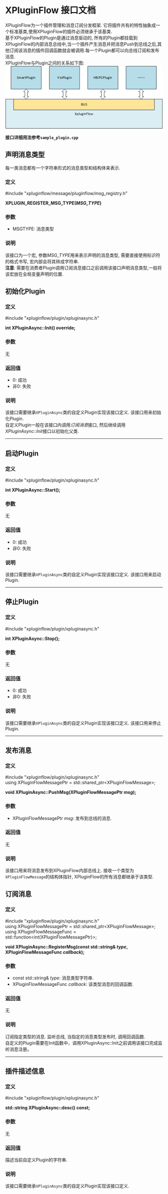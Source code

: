 # XPluginFlow 接口文档
XPluginFlow为一个插件管理和消息订阅分发框架. 它将插件共有的特性抽象成一个标准基类,使用XPluginFlow的插件必须继承于该基类.  
基于XPluginFlow的Plugin是通过消息驱动的, 所有的Plugin都挂载到XPluginFlow的内部消息总线中,当一个插件产生消息并把消息Push到总线之后,其他订阅该消息的插件回调函数就会被调用.每一个Plugin都可以向总线订阅和发布消息.  
XPluginFlow与Plugin之间的关系如下图:  
![XPluginFlow与Plugin之间的关系](doc/image/XPluginFlow-Plugin.png)

**接口详细用法参考`sample_plugin.cpp`**

## 声明消息类型
每一类消息都有一个字符串形式的消息类型和结构体来表示.
### 定义
#include "xpluginflow/message/pluginflow/msg_registry.h"

**XPLUGIN_REGISTER_MSG_TYPE(*MSG_TYPE*)**
### 参数
+ MSGTYPE: 消息类型
### 说明
该接口为一个宏, 参数*MSG_TYPE*用来表示声明的消息类型, 需要直接使用标识符的格式书写, 宏内部会将其转成字符串.  
**注意**: 需要在消费者Plugin调用订阅消息接口之前调用该接口声明消息类型,一般将该宏放在全局变量声明的位置.  

## 初始化Plugin
### 定义
#include "xpluginflow/plugin/xpluginasync.h"

**int XPluginAsync::Init() override;**

### 参数
无

### 返回值
+ 0: 成功
+ 非0: 失败

### 说明
该接口需要继承`XPluginAsync`类的自定义Plugin实现该接口定义. 该接口用来初始化Plugin.  
自定义Plugin一般在该接口内调用*订阅消息*接口, 然后继续调用*XPluginAsync::Init*接口以初始化父类.

----
## 启动Plugin
### 定义
#include "xpluginflow/plugin/xpluginasync.h"

**int XPluginAsync::Start();**

### 参数
无

### 返回值
+ 0: 成功
+ 非0: 失败

### 说明
该接口需要继承`XPluginAsync`类的自定义Plugin实现该接口定义. 该接口用来启动Plugin. 

----
## 停止Plugin
### 定义
#include "xpluginflow/plugin/xpluginasync.h"

**int XPluginAsync::Stop();**

### 参数
无

### 返回值
+ 0: 成功
+ 非0: 失败

### 说明
该接口需要继承`XPluginAsync`类的自定义Plugin实现该接口定义. 该接口用来停止Plugin. 

----
## 发布消息
### 定义
#include "xpluginflow/plugin/xpluginasync.h"  
using XPluginFlowMessagePtr = std::shared_ptr\<XPluginFlowMessage\>;

**void XPluginAsync::PushMsg(XPluginFlowMessagePtr *msg*);**

### 参数
+ XPluginFlowMessagePtr *msg*: 发布到总线的消息. 

### 返回值
无

### 说明
该接口用来将消息发布到XPluginFlow内部总线上. 接收一个类型为`XPluginFlowMessage`的结构体指针, XPluginFlow的所有消息都继承于该类型.

## 订阅消息
### 定义
#include "xpluginflow/plugin/xpluginasync.h"  
using XPluginFlowMessagePtr = std::shared_ptr\<XPluginFlowMessage\>;
using XPluginFlowMessageFunc = std::function\<int(XPluginFlowMessagePtr)\>;

**void XPluginAsync::RegisterMsg(const std::string& *type*, XPluginFlowMessageFunc *callback*);**

### 参数
+ const std::string& *type*: 消息类型字符串.
+ XPluginFlowMessageFunc *callback*: 该类型消息的回调函数.

### 返回值
无

### 说明
订阅指定类型的消息. 监听总线, 当指定的消息类型发布时, 调用回调函数.  
自定义的Plugin需要在Init函数中，调用XPluginAsync::Init之前调用该接口完成监听消息注册。

----
## 插件描述信息
### 定义
#include "xpluginflow/plugin/xpluginasync.h"  

**std::string XPluginAsync::desc() const;**

### 参数
无

### 返回值
描述当前自定义Plugin的字符串.

### 说明
该接口需要继承`XPluginAsync`类的自定义Plugin实现该接口定义. 